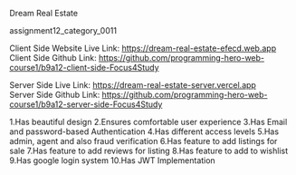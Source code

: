 Dream Real Estate

assignment12_category_0011

Client Side Website Live Link: https://dream-real-estate-efecd.web.app
<br/>
Client Side Github Link: https://github.com/programming-hero-web-course1/b9a12-client-side-Focus4Study

Server Side Live Link: https://dream-real-estate-server.vercel.app
<br/>
Server Side Github Link: https://github.com/programming-hero-web-course1/b9a12-server-side-Focus4Study

1.Has beautiful design
2.Ensures comfortable user experience
3.Has Email and password-based Authentication
4.Has different access levels
5.Has admin, agent and also fraud verification
6.Has feature to add listings for sale 
7.Has feature to add reviews for listing 
8.Has feature to add to wishlist
9.Has google login system
10.Has JWT Implementation
